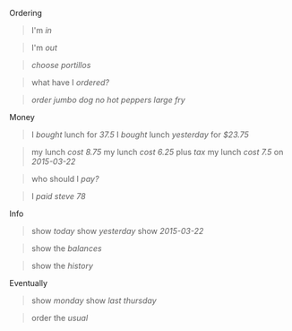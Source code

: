 Ordering
>I'm *in*

>I'm *out*

>*choose* _portillos_

> what have I *ordered?*

>*order* _jumbo dog_
>_no hot peppers_
>_large fry_

Money
>I *bought* lunch for _37.5_
>I *bought* lunch _yesterday_ for _$23.75_

>my lunch *cost* _8.75_
>my lunch *cost* _6.25_ plus *tax*
>my lunch *cost* _7.5_ on _2015-03-22_

>who should I *pay?*

>I *paid* _steve_  _78_

Info
>show *today*
>show *yesterday*
>show *2015-03-22*

>show the *balances*

>show the *history*

Eventually
> show *monday*
> show *last thursday*

> order the *usual*
